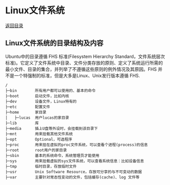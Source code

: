 # Linux文件系统

[返回目录](./index.md)

## Linux文件系统的目录结构及内容

Ubuntu中的目录遵循 FHS 标准(Filesystem Hierarchy Standard，文件系统层次标准)。它定义了文件系统中目录、文件分类存放的原则、定义了系统运行所需的最小文件、目录的集合，并列举了不遵循这些原则的例外情况及其原因。FHS 并不是一个特强制的标准，但是大多是Linux、Unix发行版本遵循 FHS.

```plaintext
/
├─bin        所有用户都可以使用的、基本的命令  
├─boot       启动文件，比如内核  
├─dev        设备文件，Linux特有的  
├─etc        配置文件  
├─home       家目录  
│   ├─lucas  用户lucas的家目录  
├─lib        库  
├─media      插上U盘等外设时，会挂载到该目录下  
├─mnt        用来挂载其他文件系统  
├─opt        Optional，可选程序  
├─proc       用来挂在虚拟的proc文件系统，可以查看个进程(process)的信息  
├─root       root用户的家目录  
├─sbin       基本的系统命令，系统管理员才能使用  
├─sys        用来挂载虚拟的sys文件系统，可以查看系统信息：比如设备信息  
├─tmp        临时目录，存放临时文件  
├─usr        Unix Software Resource，存放可分享的与不可变动的数据  
├─var        主要针对常态性变动的文件，包括缓存(cache)、log 文件等
```  
